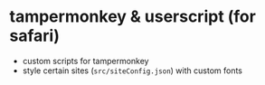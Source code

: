 # tampermonkey & userscript (for safari)

- custom scripts for tampermonkey
- style certain sites (`src/siteConfig.json`) with custom fonts
